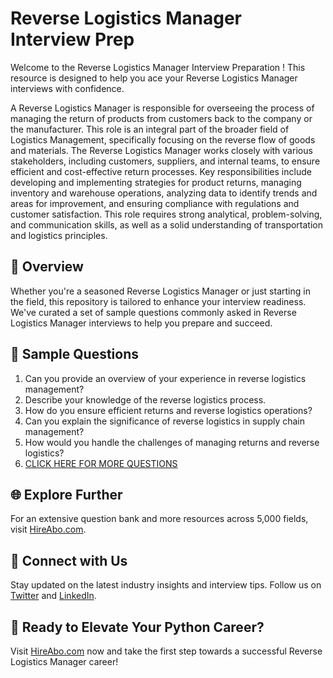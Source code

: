 # Reverse Logistics Manager Interview Prep

Welcome to the Reverse Logistics Manager Interview Preparation ! This resource is designed to help you ace your Reverse Logistics Manager interviews with confidence.

A Reverse Logistics Manager is responsible for overseeing the process of managing the return of products from customers back to the company or the manufacturer. This role is an integral part of the broader field of Logistics Management, specifically focusing on the reverse flow of goods and materials. The Reverse Logistics Manager works closely with various stakeholders, including customers, suppliers, and internal teams, to ensure efficient and cost-effective return processes. Key responsibilities include developing and implementing strategies for product returns, managing inventory and warehouse operations, analyzing data to identify trends and areas for improvement, and ensuring compliance with regulations and customer satisfaction. This role requires strong analytical, problem-solving, and communication skills, as well as a solid understanding of transportation and logistics principles.

## 🚀 Overview

Whether you're a seasoned Reverse Logistics Manager or just starting in the field, this repository is tailored to enhance your interview readiness. We've curated a set of sample questions commonly asked in Reverse Logistics Manager interviews to help you prepare and succeed.

## 📝 Sample Questions

1. Can you provide an overview of your experience in reverse logistics management?
2. Describe your knowledge of the reverse logistics process.
3. How do you ensure efficient returns and reverse logistics operations?
4. Can you explain the significance of reverse logistics in supply chain management?
5. How would you handle the challenges of managing returns and reverse logistics?
6. [CLICK HERE FOR MORE QUESTIONS](https://hireabo.com/job/23_0_19/Reverse%20Logistics%20Manager)

## 🌐 Explore Further

For an extensive question bank and more resources across 5,000 fields, visit [HireAbo.com](https://www.hireabo.com).

## 📱 Connect with Us

Stay updated on the latest industry insights and interview tips. Follow us on [Twitter](https://twitter.com/hireabo) and [LinkedIn](https://www.linkedin.com/in/hire-abo-3609972a8/).

## 🚀 Ready to Elevate Your Python Career?

Visit [HireAbo.com](https://www.hireabo.com) now and take the first step towards a successful Reverse Logistics Manager career!